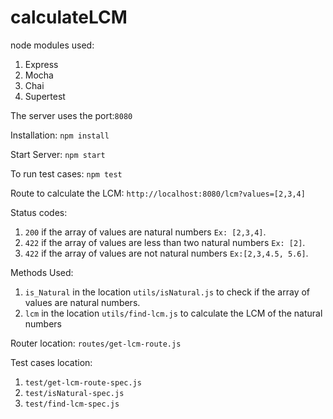 # calculateLCM
node modules used:
1. Express
2. Mocha
3. Chai
4. Supertest

The server uses the port:```8080```

Installation:
 ```npm install```
 
Start Server:
 ```npm start```
 
To run test cases: 
 ```npm test```
 
Route to calculate the LCM:
```http://localhost:8080/lcm?values=[2,3,4]```

Status codes:
1. ```200``` if the array of values are natural numbers ```Ex: [2,3,4]```.
2. ```422``` if the array of values are less than two natural numbers ```Ex: [2]```.
3. ```422``` if the array of values are not natural numbers ```Ex:[2,3,4.5, 5.6]```.

Methods Used: 
1. ```is_Natural``` in the location ```utils/isNatural.js``` to check if the array of values are natural numbers.
2. ```lcm``` in the location ```utils/find-lcm.js``` to calculate the LCM of the natural numbers

Router location:
 ```routes/get-lcm-route.js```
 
Test cases location:
1. ```test/get-lcm-route-spec.js```
2. ```test/isNatural-spec.js```
3. ```test/find-lcm-spec.js```

